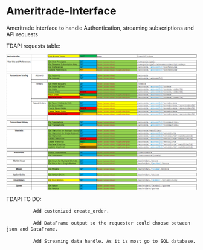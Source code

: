 # Ameritrade-Interface
Ameritrade interface to handle Authentication, streaming subscriptions and API requests

TDAPI requests table:

![Screenshot](TDAPITable.jpg)


TDAPI TO DO: 

              Add customized create_order.

              Add DataFrame output so the requester could choose between json and DataFrame.
              
              Add Streaming data handle. As it is most go to SQL database. 
